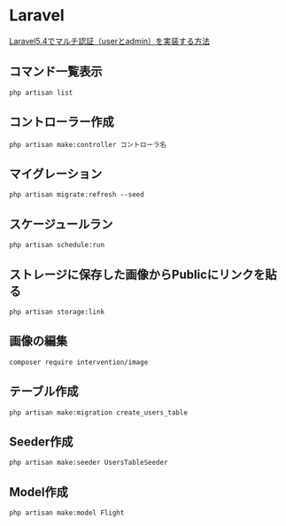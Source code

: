 # Laravel

[Laravel5.4でマルチ認証（userとadmin）を実装する方法](https://takahashi-it.com/php/laravel54-multi-auth/)

## コマンド一覧表示

`php artisan list`

## コントローラー作成

`php artisan make:controller コントローラ名`

## マイグレーション

`php artisan migrate:refresh --seed`

## スケージュールラン

`php artisan schedule:run`

## ストレージに保存した画像からPublicにリンクを貼る

`php artisan storage:link`

## 画像の編集

`composer require intervention/image`

## テーブル作成

`php artisan make:migration create_users_table`

## Seeder作成

`php artisan make:seeder UsersTableSeeder`

## Model作成

`php artisan make:model Flight`

